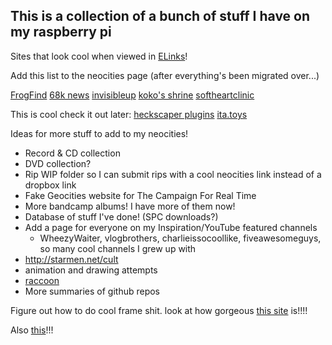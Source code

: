 ## This is a collection of a bunch of stuff I have on my raspberry pi

Sites that look cool when viewed in [ELinks](http://elinks.or.cz/)!

Add this list to the neocities page (after everything's been migrated over...)

[FrogFind](http://www.frogfind.com)
[68k news](http://68k.news/)
[invisibleup](http://invisibleup.com/articles/)
[koko's shrine](http://alt.kokoscript.com/)
[softheartclinic](https://softheartclinic.neocities.org/home.html)

This is cool check it out later:
[heckscaper plugins](https://heckscaper.com/plugins/)
[ita.toys](https://ita.toys/)

Ideas for more stuff to add to my neocities!

- Record & CD collection
- DVD collection?
- Rip WIP folder so I can submit rips with a cool neocities link instead of a dropbox link
- Fake Geocities website for The Campaign For Real Time
- More bandcamp albums! I have more of them now!
- Database of stuff I've done! (SPC downloads?)
- Add a page for everyone on my Inspiration/YouTube featured channels
  - WheezyWaiter, vlogbrothers, charlieissocoollike, fiveawesomeguys, so many cool channels I grew up with
- http://starmen.net/cult
- animation and drawing attempts
- [raccoon](http://davemalloy.com/raccoon.html)
- More summaries of github repos

Figure out how to do cool frame shit. look at how gorgeous [this site](https://neoratz.neocities.org/about.html) is!!!!

Also [this](https://cabbagesorter.neocities.org/)!!!
